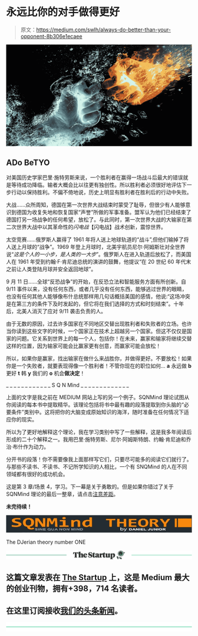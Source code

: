 # 永远比你的对手做得更好

> 原文：<https://medium.com/swlh/always-do-better-than-your-opponent-8b306e1ecaee>

![](img/4256f2a90fe1930cf7bbc6665f5cc553.png)

## ADo BeTYO

对美国历史学家巴里·施特劳斯来说，一个胜利者在赢得一场战斗后最大的错误就是等待成功降临。输者大概会比以往更有独创性。所以胜利者必须很好地评估下一步行动以保持胜利。不偏不倚地说，历史上明显有胜利者在胜利后的行动中失败。

大战……众所周知，德国在第一次世界大战结束时蒙受了耻辱，但很少有人能够意识到德国为收复失地和恢复国家“声誉”所做的军事准备。盟军认为他们已经结束了德国打另一场战争的任何希望，放松了。与此同时，第一次世界大战的大输家在第二次世界大战中以其革命性的*闪电战*【闪电战】战术创新，震惊世界。

太空竞赛……俄罗斯人赢得了 1961 年将人送上地球轨道的“战斗”,但他们输掉了将人送上月球的“战争”。1969 年登上月球时，北美宇航员尼尔·阿姆斯壮对全世界说“*这是个人的一小步，是人类的一大步*”。俄罗斯人在进入轨道后放松了，而美国人在 1961 年受到约翰·F·肯尼迪总统的演讲的鼓舞，他提议“在 20 世纪 60 年代末之前让人类登陆月球并安全返回地球”。

9 月 11 日……全球“反恐战争”的开始，在反恐立法和智能服务方面有所创新。自 9/11 事件以来，没有任何东西，或者几乎没有任何东西，能够逃过世界的眼睛，也没有任何其他人能够像布什总统那样用几句话概括美国的感情，他说:“这场冲突是在第三方的条件下及时发起的，但它将在我们选择的方式和时刻结束”。十年后，北美人消灭了应对 9/11 袭击负责的人。

由于无数的原因，过去许多国家在不同地区交替出现胜利者和失败者的立场。也许当你读到这些文字的时候，一个国家正在技术上超越另一个国家。但这不仅仅是国家的问题。它关系到世界上的每一个人，包括你！在未来，赢家和输家将继续交替这样的位置，因为输家可能会比赢家更有创意，而赢家可能会放松！

所以，如果你是赢家，找出输家在做什么来战胜你，并做得更好。不要放松！如果你是一个失败者，就要表现得像一个胜利者！不管你现在的职位如何… **a** 永远做 **b** 更好 **t** 韩 **y** 我们的 **o** 机会**做决定**！

_ _ _ _ _ _ _ _ _ _ _ _ S Q N Mind _ _ _ _ _ _ _ _ _ _ _ _ _

上面的文字是我之前在 MEDIUM 网站上写的另一个例子。SQNMind 理论试图从你阅读的每本书中提取精华。该理论包括将书中最有趣的段落提取到你头脑的“必要条件”类别中。这将把你的大脑变成原始知识的海洋，随时准备在任何情况下适应你的现实。

所以为了更好地解释这个理论，我在学习类别中写了一些解释，这是我多年阅读后形成的二十个解释之一。我用巴里·施特劳斯、尼尔·阿姆斯特朗、约翰·肯尼迪和乔治·布什作为动力。

分开书的段落！你不需要像我上面那样写它们，只要尽可能多的阅读它们就行了。与那些不读书、不读书、不记所学知识的人相比，一个有 SNQMind 的人在不同领域都有很好的成功机会。

这是第 3 章/场景 4，学习。下一幕是关于勇敢的。但是如果你错过了关于 SQNMind 理论的最后一整章，请点击[注意差距](/@danieljunior_58594/mind-the-gap-e6dd7ee7ad0e)。

**未完待续！**

![](img/a4c9c61acca1f223b9cb69de9574205e.png)

The DJerian theory number ONE

[![](img/308a8d84fb9b2fab43d66c117fcc4bb4.png)](https://medium.com/swlh)

## 这篇文章发表在 [The Startup](https://medium.com/swlh) 上，这是 Medium 最大的创业刊物，拥有+398，714 名读者。

## 在这里订阅接收[我们的头条新闻](http://growthsupply.com/the-startup-newsletter/)。

[![](img/b0164736ea17a63403e660de5dedf91a.png)](https://medium.com/swlh)